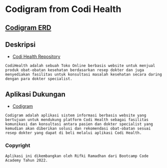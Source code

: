 # Codigram from Codi Health

## [Codigram ERD](https://drive.google.com/file/d/1xtUpR-D0lAiq2loQG54Eq2ZOTGmH2aUG/view?usp=sharing)

## Deskripsi

- [Codi Health Repository](https://github.com/rifkiramadhan/codigram-from-codihealth)

```CodiHealth adalah sebuah Toko Online berbasis website untuk menjual produk obat-obatan kesehatan berdasarkan resep dokter dan juga menyediakan fasilitas untuk konsultasi masalah kesehatan secara daring dengan para dokter specialist.```

## Aplikasi Dukungan

- [Codigram](https://codigram.netlify.app)

```Codigram adalah aplikasi sistem informasi berbasis website yang bertujuan untuk mendukung platform Codi Health sebagai fasilitas komunikasi dan konsultasi antara pasien dan dokter specialist yang kemudian akan diberikan solusi dan rekomendasi obat-obatan sesuai resep dokter yang dapat di beli melalui aplikasi Codi Health.```

### Copyright  

```Aplikasi ini dikembangkan oleh Rifki Ramadhan dari Bootcamp Code Academy Tahun 2022.```
